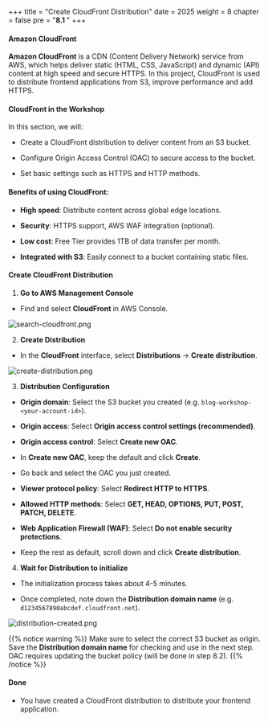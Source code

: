 +++
title = "Create CloudFront Distribution"
date = 2025
weight = 8
chapter = false
pre = "<b>8.1 </b>"
+++

#### Amazon CloudFront

**Amazon CloudFront** is a CDN (Content Delivery Network) service from AWS, which helps deliver static (HTML, CSS, JavaScript) and dynamic (API) content at high speed and secure HTTPS. In this project, CloudFront is used to distribute frontend applications from S3, improve performance and add HTTPS.

#### CloudFront in the Workshop
In this section, we will:

- Create a CloudFront distribution to deliver content from an S3 bucket.

- Configure Origin Access Control (OAC) to secure access to the bucket.

- Set basic settings such as HTTPS and HTTP methods.

#### Benefits of using CloudFront:

- **High speed**: Distribute content across global edge locations.

- **Security**: HTTPS support, AWS WAF integration (optional).

- **Low cost**: Free Tier provides 1TB of data transfer per month.

- **Integrated with S3**: Easily connect to a bucket containing static files.

#### Create CloudFront Distribution

1. **Go to AWS Management Console**
- Find and select **CloudFront** in AWS Console.

![search-cloudfront.png](/images/8-Configure-CloudFront/8.1-create-cloudfront/8.1.png)

2. **Create Distribution**
- In the **CloudFront** interface, select **Distributions** → **Create distribution**.

![create-distribution.png](/images/8-Configure-CloudFront/8.1-create-cloudfront/8.2.png)

3. **Distribution Configuration**
- **Origin domain**: Select the S3 bucket you created (e.g. `blog-workshop-<your-account-id>`).

- **Origin access**: Select **Origin access control settings (recommended)**.

- **Origin access control**: Select **Create new OAC**.

- In **Create new OAC**, keep the default and click **Create**.

- Go back and select the OAC you just created.

- **Viewer protocol policy**: Select **Redirect HTTP to HTTPS**.

- **Allowed HTTP methods**: Select **GET, HEAD, OPTIONS, PUT, POST, PATCH, DELETE**.

- **Web Application Firewall (WAF)**: Select **Do not enable security protections**.

- Keep the rest as default, scroll down and click **Create distribution**.

4. **Wait for Distribution to initialize**

- The initialization process takes about 4-5 minutes.

- Once completed, note down the **Distribution domain name** (e.g. `d1234567890abcdef.cloudfront.net`).

![distribution-created.png](/images/8-Configure-CloudFront/8.1-create-cloudfront/8.3.png)

{{% notice warning %}}
Make sure to select the correct S3 bucket as origin.
Save the **Distribution domain name** for checking and use in the next step.
OAC requires updating the bucket policy (will be done in step 8.2).
{{% /notice %}}

#### Done
- You have created a CloudFront distribution to distribute your frontend application.
